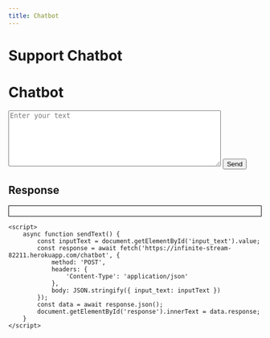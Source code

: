 ```yaml
---
title: Chatbot
---
```

# Support Chatbot
<!DOCTYPE html>
<html lang="en">
<head>
    <meta charset="UTF-8">
    <meta name="viewport" content="width=device-width, initial-scale=1.0">
    <title>Chatbot</title>
</head>
<body>
    <h1>Chatbot</h1>
    <textarea id="input_text" rows="7" cols="50" placeholder="Enter your text"></textarea>
    <button onclick="sendText()">Send</button>
    <h2>Response</h2>
    <div id="response" style="border: 1px solid black; padding: 10px;"></div>

    <script>
        async function sendText() {
            const inputText = document.getElementById('input_text').value;
            const response = await fetch('https://infinite-stream-82211.herokuapp.com/chatbot', {
                method: 'POST',
                headers: {
                    'Content-Type': 'application/json'
                },
                body: JSON.stringify({ input_text: inputText })
            });
            const data = await response.json();
            document.getElementById('response').innerText = data.response;
        }
    </script>
</body>
</html>
